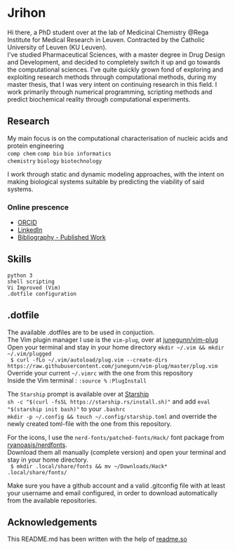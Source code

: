 
# Jrihon

Hi there, a PhD student over at the lab of Medicinal Chemistry @Rega Institute for Medical Research in Leuven. 
Contracted by the Catholic University of Leuven (KU Leuven).\
I've studied Pharmaceutical Sciences, with a master degree in Drug Design and Development, and decided to completely switch it up and go towards the computational sciences. I've quite quickly grown fond of exploring and exploiting research methods through computational methods, during my master thesis, that I was very intent on continuing research in this field. I work primarily through numerical programming, scripting methods and predict biochemical reality through computational experiments.

## Research
My main focus is on the computational characterisation of nucleic acids and protein engineering\
 `comp chem` `comp bio` `bio informatics`\
 `chemistry` `biology` `biotechnology`

I work through static and dynamic modeling approaches, with the intent on making biological systems suitable by predicting the viability of said systems.

### Online prescence
 - [ORCID](https://orcid.org/0000-0002-9207-1556)
 - [LinkedIn](www.linkedin.com/in/jérôme-rihon)
 - [Bibliography - Published Work](http://lirias.kuleuven.be/cv?Username=U0141262)

## Skills

`python 3`\
`shell scripting`\
`Vi Improved (Vim)`\
`.dotfile configuration`

## .dotfile
The available .dotfiles are to be used in conjuction.\
The Vim plugin manager I use is the `vim-plug`, over at [junegunn/vim-plug](github.com/junegunn/vim-plug)\
Open your terminal and stay in your home directory `mkdir ~/.vim && mkdir ~/.vim/plugged`\
` $ curl -fLo ~/.vim/autoload/plug.vim --create-dirs https://raw.githubusercontent.com/junegunn/vim-plug/master/plug.vim`\
Override your current `~/.vimrc` with the one from this repository\
Inside the Vim terminal : `:source %` `:PlugInstall`


The `Starship` prompt is available over at [Starship](https://starship.rs/)\
`sh -c "$(curl -fsSL https://starship.rs/install.sh)"` and add `eval "$(starship init bash)"` to your `.bashrc`\
`mkdir -p ~/.config && touch ~/.config/starship.toml` and override the newly created toml-file with the one from this repository.

For the icons, I use the `nerd-fonts/patched-fonts/Hack/` font package from [ryanoasis/nerdfonts](https://github.com/ryanoasis/nerd-fonts).\
Download them all manually (complete version) and open your terminal and stay in your home directory.\
` $ mkdir .local/share/fonts && mv ~/Downloads/Hack* .local/share/fonts/`


Make sure you have a github account and a valid .gitconfig file with at least your username and email configured, in order to download automatically from the available repositories.

## Acknowledgements
This README.md has been written with the help of [readme.so](https://readme.so/)

  
